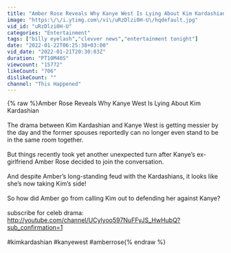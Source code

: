 ```yaml
---
title: "Amber Rose Reveals Why Kanye West Is Lying About Kim Kardashian"
image: "https:\/\/i.ytimg.com\/vi\/uRzDlzi0H-U\/hqdefault.jpg"
vid_id: "uRzDlzi0H-U"
categories: "Entertainment"
tags: ["billy eyelash","clevver news","entertainment tonight"]
date: "2022-01-22T06:25:38+03:00"
vid_date: "2022-01-21T20:30:03Z"
duration: "PT10M40S"
viewcount: "15772"
likeCount: "706"
dislikeCount: ""
channel: "This Happened"
---
```

{% raw %}Amber Rose Reveals Why Kanye West Is Lying About Kim Kardashian<br /><br />The drama between Kim Kardashian and Kanye West is getting messier by the day and the former spouses reportedly can no longer even stand to be in the same room together.<br /><br />But things recently took yet another unexpected turn after Kanye’s ex-girlfriend Amber Rose decided to join the conversation.<br /><br />And despite Amber’s long-standing feud with the Kardashians, it looks like she’s now taking Kim’s side!<br /><br />So how did Amber go from calling Kim out to defending her against Kanye?<br /><br />subscribe for celeb drama: <a rel="nofollow" target="blank" href="http://youtube.com/channel/UCylyoo597NuFFyJS_HwHubQ?sub_confirmation=1">http://youtube.com/channel/UCylyoo597NuFFyJS_HwHubQ?sub_confirmation=1</a><br /><br />#kimkardashian #kanyewest #amberrose{% endraw %}

